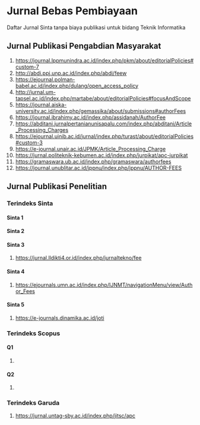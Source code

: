 # Jurnal Bebas Pembiayaan
Daftar Jurnal Sinta tanpa biaya publikasi untuk bidang Teknik Informatika

## Jurnal Publikasi Pengabdian Masyarakat
1. https://journal.lppmunindra.ac.id/index.php/pkm/about/editorialPolicies#custom-7
2. http://abdi.ppj.unp.ac.id/index.php/abdi/feew
4. https://ejournal.polman-babel.ac.id/index.php/dulang/open_access_policy
5. http://jurnal.um-tapsel.ac.id/index.php/martabe/about/editorialPolicies#focusAndScope
6. https://journal.aiska-university.ac.id/index.php/gemassika/about/submissions#authorFees
7. https://journal.ibrahimy.ac.id/index.php/assidanah/AuthorFee
8. https://abditani.jurnalpertanianunisapalu.com/index.php/abditani/Article_Processing_Charges
9. https://ejournal.uinib.ac.id/jurnal/index.php/turast/about/editorialPolicies#custom-3
10. https://e-journal.unair.ac.id/JPMK/Article_Processing_Charge
11. https://jurnal.politeknik-kebumen.ac.id/index.php/jurpikat/apc-jurpikat
12. https://gramaswara.ub.ac.id/index.php/gramaswara/authorfees
13. https://journal.unublitar.ac.id/jppnu/index.php/jppnu/AUTHOR-FEES

## Jurnal Publikasi Penelitian

### Terindeks Sinta
#### Sinta 1
#### Sinta 2
#### Sinta 3
1. https://jurnal.lldikti4.or.id/index.php/jurnaltekno/fee
#### Sinta 4  
1. https://ejournals.umn.ac.id/index.php/IJNMT/navigationMenu/view/Author_Fees
#### Sinta 5
1. https://e-journals.dinamika.ac.id/joti
   
### Terindeks Scopus
#### Q1
1. 
#### Q2
1.  

### Terindeks Garuda
1. https://jurnal.untag-sby.ac.id/index.php/jitsc/apc
